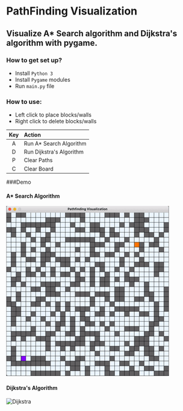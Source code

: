 # PathFinding Visualization
## Visualize A* Search algorithm and Dijkstra's algorithm with pygame.

### How to get set up? ###

- Install ```Python 3```
- Install ```Pygame``` modules
- Run ````main.py```` file

### How to use:

- Left click to place blocks/walls
- Right click to delete blocks/walls

| Key  | Action |
| :---: | :---  |
| A  | Run A* Search Algorithm |
| D  | Run Dijkstra's Algorithm  |
| P  | Clear Paths |
| C  | Clear Board |


###Demo

#### A* Search Algorithm
![A*](gif/a_star.gif)


#### Dijkstra's Algorithm
![Dijkstra](gif/dijkstra.gif)



